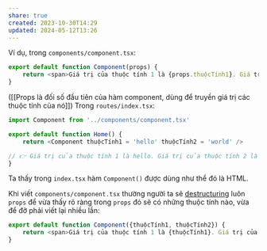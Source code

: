 ```yaml
---
share: true
created: 2023-10-30T14:29
updated: 2024-05-12T13:26
---
```

Ví dụ, trong `components/component.tsx`:
```ts
export default function Component(props) {
	return <span>Giá trị của thuộc tính 1 là {props.thuộcTính1}. Giá trị của thuộc tính 2 là {props.thuộcTính2}.</span>
} 
```
([[Props là đối số đầu tiên của hàm component, dùng để truyền giá trị các thuộc tính của nó]])
Trong `routes/index.tsx`:
```ts
import Component from '../components/component.tsx'

export default function Home() {
	return <Component thuộcTính1 = 'hello' thuộcTính2 = 'world' />

// 👉 Giá trị của thuộc tính 1 là hello. Giá trị của thuộc tính 2 là world.
} 
```
Ta thấy trong `index.tsx` hàm `Component()` được dùng như thể đó là HTML.

Khi viết `components/component.tsx` thường người ta sẽ [destructuring](https://viblo.asia/p/ban-ve-js-destructuring-Eb85omNBZ2G "Bàn về JS - Destructuring") luôn `props` để vừa thấy rõ ràng trong `props` đó sẽ có những thuộc tính nào, vừa để đỡ phải viết lại nhiều lần:
```ts
export default function Component({thuộcTính1, thuộcTính2}) {
	return <span>Giá trị của thuộc tính 1 là {thuộcTính1}. Giá trị của thuộc tính 2 là {thuộcTính2}.</span>
} 
```

